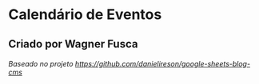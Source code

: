 # Calendário de Eventos
## Criado por Wagner Fusca
###### Baseado no projeto https://github.com/danielireson/google-sheets-blog-cms


